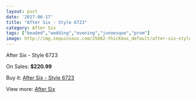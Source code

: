 ```yaml
---
layout: post
date: '2017-06-17'
title: "After Six - Style 6723"
category: After Six
tags: ["beaded","wedding","evening","junoesque","prom"]
image: http://img.sequinious.com/25882-thickbox_default/after-six-style-6723.jpg
---
```

After Six - Style 6723

On Sales: **$220.99**
<a href="https://www.sequinious.com/after-six/10680-after-six-style-6723.html"><amp-img layout="responsive" width="600" height="600" src="//img.sequinious.com/25882-thickbox_default/after-six-style-6723.jpg" alt="After Six - Style 6723 0" /></a>
<a href="https://www.sequinious.com/after-six/10680-after-six-style-6723.html"><amp-img layout="responsive" width="600" height="600" src="//img.sequinious.com/25884-thickbox_default/after-six-style-6723.jpg" alt="After Six - Style 6723 1" /></a>
<a href="https://www.sequinious.com/after-six/10680-after-six-style-6723.html"><amp-img layout="responsive" width="600" height="600" src="//img.sequinious.com/25883-thickbox_default/after-six-style-6723.jpg" alt="After Six - Style 6723 2" /></a>

Buy it: [After Six - Style 6723](https://www.sequinious.com/after-six/10680-after-six-style-6723.html "After Six - Style 6723")

View more: [After Six](https://www.sequinious.com/32-after-six "After Six")